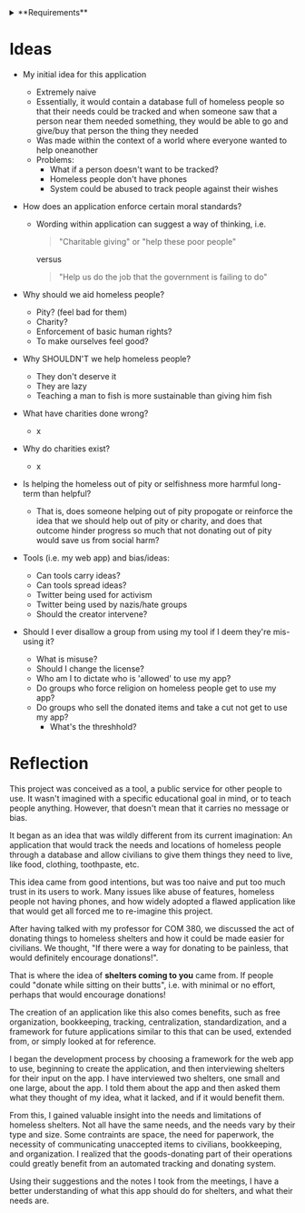 <details>
  <summary>**Requirements**</summary>
  <blockquote>
    <p>
      For the second option, students have the option to conceive and/or create a
      digital media project (e.g. Blog, YouTube channel, a civic media app) that
      would contribute to the practice of a particular dimension of citizenship
      for certain groups.
    </p>
    <p>
      The project will apply ideas and concepts developed in class to a
      creative/interventionist tool.
    </p>
    <p>
      Students opting for the second project should discuss their ideas with the
      instructor and may be required to submit a short (3-5 page) reflection with
      with their media prototypes.
    </p>
    <p>
      Regardless of their final project choice, each student will also give a
      10-minute presentation about their project on the final week of the
      semester.
    </p>
    <p>
      The presentation grade is part of your overall project/paper mark.
    </p>
  </blockquote>
</details>

# Ideas
- My initial idea for this application
  - Extremely naive
  - Essentially, it would contain a database full of homeless people so that their needs could be tracked and when someone saw that a person near them needed something, they would be able to go and give/buy that person the thing they needed
  - Was made within the context of a world where everyone wanted to help oneanother
  - Problems:
    - What if a person doesn't want to be tracked?
    - Homeless people don't have phones
    - System could be abused to track people against their wishes
    
- How does an application enforce certain moral standards?
  - Wording within application can suggest a way of thinking, i.e.
    > "Charitable giving" or "help these poor people"

    versus
    
    > "Help us do the job that the government is failing to do"
    
- Why should we aid homeless people?
  - Pity? (feel bad for them)
  - Charity?
  - Enforcement of basic human rights?
  - To make ourselves feel good?
  
- Why SHOULDN'T we help homeless people?
  - They don't deserve it
  - They are lazy
  - Teaching a man to fish is more sustainable than giving him fish

- What have charities done wrong?
  - x

- Why do charities exist?
  - x

- Is helping the homeless out of pity or selfishness more harmful long-term than helpful?
  - That is, does someone helping out of pity propogate or reinforce the idea that we should help out of pity or charity, and does that outcome hinder progress so much that not donating out of pity would save us from social harm? 

- Tools (i.e. my web app) and bias/ideas:
  - Can tools carry ideas?
  - Can tools spread ideas?
  - Twitter being used for activism
  - Twitter being used by nazis/hate groups
  - Should the creator intervene?

- Should I ever disallow a group from using my tool if I deem they're mis-using it?
  - What is misuse?
  - Should I change the license?
  - Who am I to dictate who is 'allowed' to use my app?
  - Do groups who force religion on homeless people get to use my app?
  - Do groups who sell the donated items and take a cut not get to use my app?
    - What's the threshhold?

# Reflection

This project was conceived as a tool, a public service for other people to use.
It wasn't imagined with a specific educational goal in mind, or to teach people
anything. However, that doesn't mean that it carries no message or bias.

It began as an idea that was wildly different from its current imagination: An
application that would track the needs and locations of homeless people through
a database and allow civilians to give them things they need to live, like food,
clothing, toothpaste, etc.

This idea came from good intentions, but was too naive and put too much trust in
its users to work. Many issues like abuse of features, homeless people not
having phones, and how widely adopted a flawed application like that would get
all forced me to re-imagine this project.

After having talked with my professor for COM 380, we discussed the act of
donating things to homeless shelters and how it could be made easier for
civilians. We thought, "If there were a way for donating to be painless, that
would definitely encourage donations!".

That is where the idea of **shelters coming to you** came from. If people could
"donate while sitting on their butts", i.e. with minimal or no effort, perhaps
that would encourage donations!

The creation of an application like this also comes benefits, such as free
organization, bookkeeping, tracking, centralization, standardization, and a
framework for future applications similar to this that can be used, extended
from, or simply looked at for reference.

I began the development process by choosing a framework for the web app to use,
beginning to create the application, and then interviewing shelters for their
input on the app. I have interviewed two shelters, one small and one large,
about the app. I told them about the app and then asked them what they thought
of my idea, what it lacked, and if it would benefit them.

From this, I gained valuable insight into the needs and limitations of homeless
shelters. Not all have the same needs, and the needs vary by their type and
size. Some contraints are space, the need for paperwork, the necessity of
communicating unaccepted items to civilians, bookkeeping, and organization. I
realized that the goods-donating part of their operations could greatly benefit
from an automated tracking and donating system.

Using their suggestions and the notes I took from the meetings, I have a better
understanding of what this app should do for shelters, and what their needs are.
